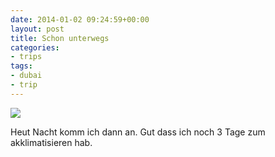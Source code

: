```yaml
---
date: 2014-01-02 09:24:59+00:00
layout: post
title: Schon unterwegs
categories:
- trips
tags:
- dubai
- trip
---
```


[![](http://clemi.ag3r.at/wp-content/uploads/2014/01/wpid-Photo-02.01.2014-1323.jpg)](http://clemi.ag3r.at/wp-content/uploads/2014/01/wpid-Photo-02.01.2014-1323.jpg)





Heut Nacht komm ich dann an. Gut dass ich noch 3 Tage zum akklimatisieren hab. 




